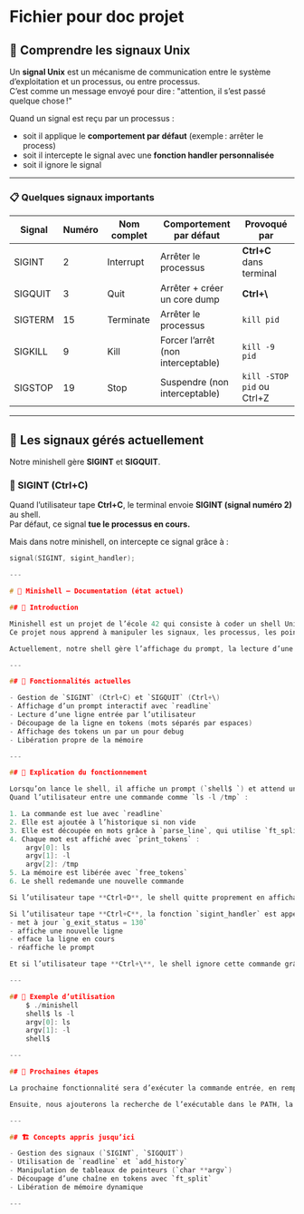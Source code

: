 
# Fichier pour doc projet 

## 🧠 Comprendre les signaux Unix

Un **signal Unix** est un mécanisme de communication entre le système d’exploitation et un processus, ou entre processus.  
C’est comme un message envoyé pour dire : "attention, il s’est passé quelque chose !"

Quand un signal est reçu par un processus :
- soit il applique le **comportement par défaut** (exemple : arrêter le process)
- soit il intercepte le signal avec une **fonction handler personnalisée**
- soit il ignore le signal

---

### 📋 Quelques signaux importants

| Signal   | Numéro | Nom complet   | Comportement par défaut      | Provoqué par              |
|----------|--------|---------------|------------------------------|--------------------------|
| SIGINT    | 2      | Interrupt     | Arrêter le processus          | **Ctrl+C** dans terminal  |
| SIGQUIT   | 3      | Quit          | Arrêter + créer un core dump  | **Ctrl+\\**               |
| SIGTERM   | 15     | Terminate     | Arrêter le processus          | `kill pid`                |
| SIGKILL   | 9      | Kill          | Forcer l’arrêt (non interceptable) | `kill -9 pid`         |
| SIGSTOP   | 19     | Stop          | Suspendre (non interceptable) | `kill -STOP pid` ou Ctrl+Z |

---

## 🚩 Les signaux gérés actuellement

Notre minishell gère **SIGINT** et **SIGQUIT**.

### 🔧 SIGINT (Ctrl+C)

Quand l’utilisateur tape **Ctrl+C**, le terminal envoie **SIGINT (signal numéro 2)** au shell.  
Par défaut, ce signal **tue le processus en cours.**

Mais dans notre minishell, on intercepte ce signal grâce à :

```c
signal(SIGINT, sigint_handler);

---

# 🐚 Minishell – Documentation (état actuel)

## 📖 Introduction

Minishell est un projet de l’école 42 qui consiste à coder un shell Unix simplifié en C.  
Ce projet nous apprend à manipuler les signaux, les processus, les pointeurs, la mémoire dynamique et les bibliothèques comme readline et libft.

Actuellement, notre shell gère l’affichage du prompt, la lecture d’une commande, le découpage de cette commande en tokens, et l’affichage de ces tokens pour debug, tout en respectant la norme 42.

---

## 🚩 Fonctionnalités actuelles

- Gestion de `SIGINT` (Ctrl+C) et `SIGQUIT` (Ctrl+\)
- Affichage d’un prompt interactif avec `readline`
- Lecture d’une ligne entrée par l’utilisateur
- Découpage de la ligne en tokens (mots séparés par espaces)
- Affichage des tokens un par un pour debug
- Libération propre de la mémoire

---

## 📝 Explication du fonctionnement

Lorsqu’on lance le shell, il affiche un prompt (`shell$ `) et attend une commande de l’utilisateur.  
Quand l’utilisateur entre une commande comme `ls -l /tmp` :

1. La commande est lue avec `readline`
2. Elle est ajoutée à l’historique si non vide
3. Elle est découpée en mots grâce à `parse_line`, qui utilise `ft_split`
4. Chaque mot est affiché avec `print_tokens` :
    argv[0]: ls
    argv[1]: -l
    argv[2]: /tmp
5. La mémoire est libérée avec `free_tokens`
6. Le shell redemande une nouvelle commande

Si l’utilisateur tape **Ctrl+D**, le shell quitte proprement en affichant `exit`.

Si l’utilisateur tape **Ctrl+C**, la fonction `sigint_handler` est appelée, elle :
- met à jour `g_exit_status = 130`
- affiche une nouvelle ligne
- efface la ligne en cours
- réaffiche le prompt

Et si l’utilisateur tape **Ctrl+\**, le shell ignore cette commande grâce à `signal(SIGQUIT, SIG_IGN)`.

---

## 💬 Exemple d’utilisation
    $ ./minishell
    shell$ ls -l
    argv[0]: ls
    argv[1]: -l
    shell$

---

## 🚀 Prochaines étapes

La prochaine fonctionnalité sera d’exécuter la commande entrée, en remplaçant l’affichage des tokens par un appel à une fonction `execute_command`, qui utilisera `fork` et `execve`.

Ensuite, nous ajouterons la recherche de l’exécutable dans le PATH, la gestion des redirections, des pipes et des builtins.

---

## 🏗️ Concepts appris jusqu’ici

- Gestion des signaux (`SIGINT`, `SIGQUIT`)
- Utilisation de `readline` et `add_history`
- Manipulation de tableaux de pointeurs (`char **argv`)
- Découpage d’une chaîne en tokens avec `ft_split`
- Libération de mémoire dynamique

---

